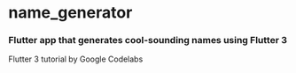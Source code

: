 # name_generator

### Flutter app that generates cool-sounding names using Flutter 3

Flutter 3 tutorial by Google Codelabs
